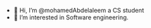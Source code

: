 - 👋 Hi, I’m @mohamedAbdelaleem a CS student
- 👀 I’m interested in Software engineering.

<!---
mohamedAbdelaleem/mohamedAbdelaleem is a ✨ special ✨ repository because its `README.md` (this file) appears on your GitHub profile.
You can click the Preview link to take a look at your changes.
--->
